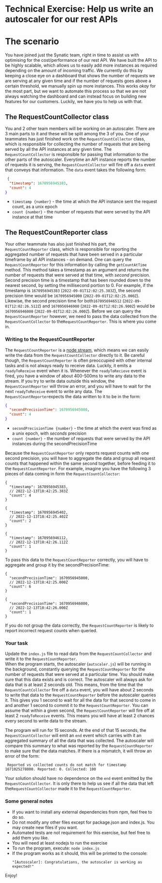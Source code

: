 # Technical Exercise: Help us write an autoscaler for our rest APIs

# The scenario

You have joined just the Synatic team, right in time to assist us with optimising for the cost/performance of our rest
API.
We have built the API to be highly scalable, which allows us to easily add more instances as required depending on
the amount of incoming traffic. We currently do this by keeping a close eye on a dashboard that shows the number of
requests we are serving at any given time and if the number of requests goes above a certain threshold, we
manually spin up more instances. This works _okay_ for the most part, but we want to automate this process so that
we are not always watching the dashboard and can instead focus on building new features for our customers. Luckily,
we have you to help us with that.

## The RequestCountCollector class

You and 2 other team members will be working on an autoscaler. There are 3 main parts to it and these will be split
among the 3 of you. One of your teammates has just finished work on the `RequestCountCollector` class, which is
responsible for collecting the number of requests that are being served by all the API instances at any given time.
The `RequestCountCollector` is responsible for passing that information to the other parts of the autoscaler. Everytime
an API instance reports the number of requests it is serving, the `RequestCountCollector` will fire off a `data` event
that conveys that information. The `data` event takes the following form:

```json
 {
  "timestamp": 1670956945383,
  "count": 4
}
```

* `timestamp {number}`  - the time at which the API instance sent the request count, as a unix epoch
* `count {number}` - the number of requests that were served by the API instance at that time

## The RequestCountReporter class

Your other teammate has also just finished his part, the `RequestCountReporter` class, which is responsible for
reporting the aggregated number of requests that have been served in a particular timeframe by all API instances - on
demand. One can query the `RequestCountReporter` for this information by calling the `getCountAtTime` method. This
method takes a timestamp as an argument and returns the number of requests that were served at that time, with _second_
precision. Second precision time is a timestamp that has been rounded down to the nearest second, by setting the
millisecond portion to 0. For example, if the timestamp is `1670956945383` (`2022-09-01T12:02:25.383Z`), the second
precision time would be `1670956945000` (`2022-09-01T12:02:25.000Z`). Likewise, the second precision time for
both`1670956946512` (`2022-09-01T12:02:26.512Z`) and `1670956946900` (`2022-09-01T12:02:26.900Z`)
would be `1670956946000` (`2022-09-01T12:02:26.000Z`). Before we can query the `RequestCountReporter` however, we need
to pass the data collected from the `RequestCountCollector` to the`RequestCountReporter`. This is where you come in.

### Writing to the RequestCountReporter

The `RequestCountReporter` is a [node stream](https://nodejs.org/api/stream.html), which means we can easily write the
data from the `RequestCountCollector` directly to it. Be careful though, the `RequestCountReporter` is often preoccupied
with other internal tasks and is not always ready to receive data. Luckily, it emits a `readyToReceive` event when it
is. Whenever the `readyToRecieve` event is fired, you have a window of about 400-500ms to write any
data to the stream. If you try to write data outside this window, the `RequestCountReporter` will
throw an error, and you will have to wait for the next `readyToReceive` event to write any data.
The `RequestCountReporter`expects the data written to it to be in the form:

```json
{
  "secondPrecisionTime": 1670956945000,
  "count": 4
}
```

* `secondPrecisionTime {number}` - the time at which the event was fired as a unix epoch, with _seconds_ precision
* `count {number}` - the number of requests that were served by the API instances during the secondPrecisionTime

Because the `RequestCountReporter` only reports request counts with one second precision, you will have to aggregate the
data and group all request counts that happened within the same second together, before feeding it to
the `RequestCountReporter`. For example, imagine you have the following 3 pieces of data coming in form the
`RequestCountCollector`:

```json5
{
  "timestamp": 1670956945383,
  // 2022-12-13T18:42:25.383Z
  "count": 4
}
```

```json5
{
  "timestamp": 1670956945402,
  // 2022-12-13T18:42:25.402Z
  "count": 2
}
```

```json5
{
  "timestamp": 1670956946112,
  // 2022-12-13T18:42:26.112Z
  "count": 1
}
```

To pass this data to the `RequestCountReporter` correctly, you will have to aggregate and group it by the
secondPrecisionTime:

```json5
{
  "secondPrecisionTime": 1670956945000,
  // 2022-12-13T18:42:25.000Z
  "count": 6
}
```

```json5
{
  "secondPrecisionTime": 1670956946000,
  // 2022-12-13T18:42:26.000Z
  "count": 1
}
```

If you do not group the data correctly, the `RequestCountReporter` is likely to report incorrect request counts when
queried.

### Your task

Update the `index.js` file to read data from the `RequestCountCollector` and write it to the `RequestCountReporter`.    
When the program starts, the autoscaler (`autscaler.js`) will be running in the background, constantly querying
the `RequestCountReporter` for the number of requests that were served at a particular time. You should make sure that
this data exists and is correct. The autoscaler will always ask for data that is at least 2 seconds old. This means,
from the time that the  `RequestCountCollector` fire off a `data` event, you will have about 2 seconds to write that
data to the `RequestCountReporter` before the autoscaler queries it. This gives you 1 second to wait for all the
data for that second to come in and another 1 second to commit it to the `RequestCountReporter`. You can assume that
within a given second, the `RequestCountReporter` will fire off at least 2 `readyToReceive` events. This means you
will have at least 2 chances every second to write data to the stream.

The program will run for 15 seconds. At the end of that 15 seconds, the `RequestCountCollector` will emit an `end` event
which carries with it an aggregated summary of all the data that was collected. The autoscaler will compare this summary
to what was reported by the `RequestCountReporter` to make sure that the data matches. If there is a mismatch, it will
throw an error of the form:

```
 Reported vs collected counts do not match for timestamp 1671025278000. Reported: 0. Collected: 100
```

Your solution should have no dependence on the `end` event emitted by the `RequestCountCollector`. It is only there to
help us see if all the data that left the`RequestCountCollector` made it to the `RequestCountReporter`.

### Some general notes

* If you want to install any external dependencies from npm, feel free to do so.
* Do not modify any other files except for package.json and index.js. You may create new files if you want.
* Automated tests are not requirement for this exercise, but feel free to add them you like.
* You will need at least nodejs to run the exercise
* To run the program, execute: `node index.js`
* If the program works as it should, this will be printed to the console:
  ```
  "[Autoscaler]: Congratulations, the autoscaler is working as expected!" 
  ```

Enjoy!
